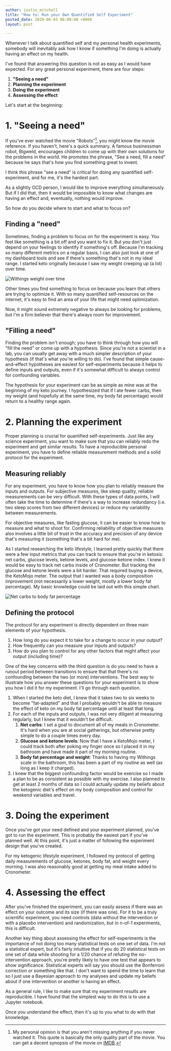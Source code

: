 ```yaml
---
author: justin_mitchell
title: "How to: Run your Own Quantified Self Experiment"
posted_date: 2019-06-03 06:00:00 +0000
layout: post

---
```

Whenever I talk about quantified self and my personal health experiments, somebody will inevitably ask how I know if something I'm doing is actually having an effect on my health. 

I've found that answering this question is not as easy as I would have expected. For any great personal experiment, there are four  steps:

1. **"Seeing a need"**
2. **Planning the experiment**
3. **Doing the experiment**
4. **Assessing the effect**

Let's start at the beginning: 

# 1. "Seeing a need"

If you've ever watched the movie "Robots"[^1], you might know the movie reference. If you haven't, here's a quick summary. A famous businessman robot, Bigweld, encourages children to come up with their own solutions for the problems in the world. He promotes the phrase, "See a need, fill a need" because he says that's how you find something great to invent.

I think this phrase "see a need" is critical for doing any quantified self-experiment, and for me, it's the hardest part.

As a slightly OCD person, I would like to improve everything simultaneously. But if I did that, then it would be impossible to know what changes are having an effect and, eventually, nothing would improve.

So how do you decide where to start and what to focus on?

## Finding a "need"

Sometimes, finding a problem to focus on for the experiment is easy. You feel like something is a bit off and you want to fix it. But you don't just depend on your feelings to identify if something's off. Because I'm tracking so many different metrics on a regular basis, I can also just look at one of my dashboard tools and see if there's something that's not in my ideal range. I started keto originally because I saw my weight creeping up (a lot) over time. 

![Withings weight over time]({{site.url}}/assets/images/withings-weight.png)

Other times you find something to focus on because you learn that others are trying to optimize it. With so many quantified self-resources on the internet, it's easy to find an area of your life that might need optimization. 

Now, it might sound extremely negative to always be looking for problems, but I'm a firm believer that there's always room for improvement. 

## "Filling a need"

Finding the problem isn't enough; you have to think through how you will "fill the need" or come up with a hypothesis. Since you're not a scientist in a lab, you can usually get away with a much simpler description of your hypothesis (if that's what you're willing to do). I've found that simple cause-and-effect hypotheses are easiest for self-experiments because it helps to define inputs and outputs, even if it's somewhat difficult to always control for confounding variables.

The hypothesis for your experiment can be as simple as mine was at the beginning of my keto journey. I hypothesized that if I ate fewer carbs, then my weight (and hopefully at the same time, my body fat percentage) would return to a healthy range again. 

# 2. Planning the experiment

Proper planning is crucial for quantified self-experiments. Just like any science experiment, you want to make sure that you can reliably redo the experiment and get similar results. To have a reproducible personal experiment, you have to define reliable measurement methods and a solid protocol for the experiment. 

## Measuring reliably

For any experiment, you have to know how you plan to reliably measure the inputs and outputs. For subjective measures, like sleep quality, reliable measurements can be very difficult. With these types of data points, I will often take the time to determine if there's a way to increase redundancy (i.e. two sleep scores from two different devices) or reduce my variability between measurements. 

For objective measures, like fasting glucose, it can be easier to know how to measure and what to shoot for. Confirming reliability of objective measures also involves a little bit of trust in the accuracy and precision of any device that's measuring it (something that's a bit hard for me).

As I started researching the keto lifestyle, I learned pretty quickly that there were a few input metrics that you can track to ensure that you're in ketosis: net carbs, glucose levels, ketone levels, and glucose-ketone index. I knew it would be easy to track net carbs inside of Cronometer. But tracking the glucose and ketone levels were a bit harder. That required buying a device, the KetoMojo meter. The output that I wanted was a body composition improvement (not necessarily a lower weight, mostly a lower body fat percentage). My basic knowledge could be laid out with this simple chart. 

![Net carbs to body fat percentage]({{site.url}}/assets/images/net-carbs-to-bfp.png)

## Defining the protocol 

The protocol for any experiment is directly dependent on three main elements of your hypothesis.

1. How long do you expect it to take for a change to occur in your output?
2. How frequently can you measure your inputs and outputs?
3. How do you plan to control for any other factors that might affect your output (including time)?

One of the key concerns with the third question is do you need to have a runout period between transitions to ensure that that there's no confounding between the two (or more) interventions. The best way to illustrate how you answer these questions for your experiment is to show you how I did it for my experiment. I'll go through each question.

1. When I started the keto diet, I knew that it takes two to six weeks to become "fat-adapted" and that I probably wouldn't be able to measure the effect of keto on my body fat percentage until at least that long. 
2. For each of the inputs and outputs, I was not very diligent at measuring regularly, but I knew that it wouldn't be difficult. 
	1. **Net carbs**: I set a goal to document all of my meals in Cronometer. It's hard when you are at social gatherings, but otherwise pretty simple to do a couple times every day. 
	2. **Glucose and ketone levels**: Now that I have a KetoMojo meter, I could track both after poking my finger once so I placed it in my bathroom and have made it part of my morning routine. 
	3. **Body fat percentage and weight**: Thanks to having my Withings scale in the bathroom, this has been a part of my routine as well (as long as I keep it charged).
3. I knew that the biggest confounding factor would be exercise so I made a plan to be as consistent as possible with my exercise. I also planned to get at least 2 months of data so I could actually update my beliefs about the ketogenic diet's effect on my body composition and control for weekend variables and travel.

# 3. Doing the experiment

Once you've got your need defined and your experiment planned, you've got to run the experiment. This is probably the easiest part if you've planned well. At this point, it's just a matter of following the experiment design that you've created.

For my ketogenic lifestyle experiment, I followed my protocol of getting daily measurements of glucose, ketones, body fat, and weight every morning. I was also reasonably good at getting my meal intake added to Cronometer.  

# 4. Assessing the effect

After you've finished the experiment, you can easily assess if there was an effect on your outcome and its size (if there was one). For it to be a truly scientific experiment, you need controls (data without the intervention or with a placebo intervention) and randomization, but in n-of-1 experiments, this is difficult. 

Another key thing about assessing the effect for self-experiments is the importance of not doing too many statistical tests on one set of data. I'm not a statistical expert, but it's fairly intuitive that if you do 20 statistical tests on one set of data while shooting for a 1/20 chance of refuting the no-intervention approach, you're pretty likely to have one test that appears to show significance. Statistical experts will say you should use the Bonferroni correction or something like that. I don't want to spend the time to learn that so I just use a Bayesian approach to my analyses and update my beliefs about if one intervention or another is having an effect. 

As a general rule, I like to make sure that my experiment results are reproducible. I have found that the simplest way to do this is to use a Jupyter notebook. 

Once you understand the effect, then it's up to you what to do with that knowledge.

[^1]: My personal opinion is that you aren't missing anything if you never watched it. This quote is basically the only quality part of the movie. You can get a decent synopsis of the movie on [IMDB](https://www.imdb.com/title/tt0358082/).